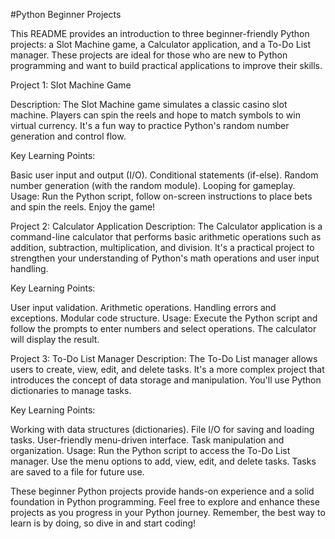 
#Python Beginner Projects


This README provides an introduction to three beginner-friendly Python projects: a Slot Machine game, a Calculator application, and a To-Do List manager. These projects are ideal for those who are new to Python programming and want to build practical applications to improve their skills.

Project 1: Slot Machine Game

Description: The Slot Machine game simulates a classic casino slot machine. Players can spin the reels and hope to match symbols to win virtual currency. It's a fun way to practice Python's random number generation and control flow.

Key Learning Points:

Basic user input and output (I/O).
Conditional statements (if-else).
Random number generation (with the random module).
Looping for gameplay.
Usage: Run the Python script, follow on-screen instructions to place bets and spin the reels. Enjoy the game!

Project 2: Calculator Application
Description: The Calculator application is a command-line calculator that performs basic arithmetic operations such as addition, subtraction, multiplication, and division. It's a practical project to strengthen your understanding of Python's math operations and user input handling.

Key Learning Points:

User input validation.
Arithmetic operations.
Handling errors and exceptions.
Modular code structure.
Usage: Execute the Python script and follow the prompts to enter numbers and select operations. The calculator will display the result.

Project 3: To-Do List Manager
Description: The To-Do List manager allows users to create, view, edit, and delete tasks. It's a more complex project that introduces the concept of data storage and manipulation. You'll use Python dictionaries to manage tasks.

Key Learning Points:

Working with data structures (dictionaries).
File I/O for saving and loading tasks.
User-friendly menu-driven interface.
Task manipulation and organization.
Usage: Run the Python script to access the To-Do List manager. Use the menu options to add, view, edit, and delete tasks. Tasks are saved to a file for future use.

These beginner Python projects provide hands-on experience and a solid foundation in Python programming. Feel free to explore and enhance these projects as you progress in your Python journey. Remember, the best way to learn is by doing, so dive in and start coding!
